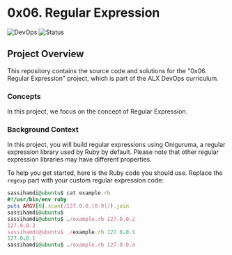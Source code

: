 # 0x06. Regular Expression

![DevOps](https://img.shields.io/badge/DevOps-Regular%20Expression-blue)
![Status](https://img.shields.io/badge/Status-Ongoing-brightgreen)
## Project Overview

This repository contains the source code and solutions for the "0x06. Regular Expression" project, which is part of the ALX DevOps curriculum.


### Concepts

In this project, we focus on the concept of Regular Expression.

### Background Context

In this project, you will build regular expressions using Oniguruma, a regular expression library used by Ruby by default. Please note that other regular expression libraries may have different properties.

To help you get started, here is the Ruby code you should use. Replace the `regexp` part with your custom regular expression code:

```ruby
sassihamdi@ubuntu$ cat example.rb
#!/usr/bin/env ruby
puts ARGV[0].scan(/127.0.0.[0-9]/).join
sassihamdi@ubuntu$
sassihamdi@ubuntu$ ./example.rb 127.0.0.2
127.0.0.2
sassihamdi@ubuntu$ ./example.rb 127.0.0.1
127.0.0.1
sassihamdi@ubuntu$ ./example.rb 127.0.0.a
